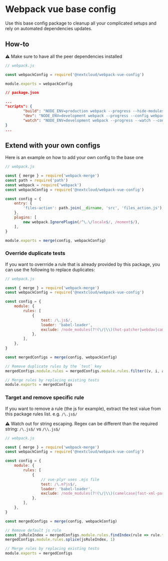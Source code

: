 # Webpack vue base config

Use this base config package to cleanup all your complicated setups and rely on automated dependencies updates.

## How-to
:warning: Make sure to have all the peer dependencies installed 

```js
// webpack.js

const webpackConfig = require('@nextcloud/webpack-vue-config')

module.exports = webpackConfig
```

```json
// package.json

...
"scripts": {
		"build": "NODE_ENV=production webpack --progress --hide-modules --config webpack.js",
		"dev": "NODE_ENV=development webpack --progress --config webpack.js",
		"watch": "NODE_ENV=development webpack --progress --watch --config webpack.js",
}
...
```

## Extend with your own configs
Here is an example on how to add your own  config to the base one

```js
// webpack.js

const { merge } = require('webpack-merge')
const path = require('path')
const webpack = require('webpack')
const webpackConfig = require('@nextcloud/webpack-vue-config')

const config = {
	entry: {
		'files-action': path.join(__dirname, 'src', 'files_action.js'),
	},
	plugins: [
		new webpack.IgnorePlugin(/^\.\/locale$/, /moment$/),
	],
}

module.exports = merge(config, webpackConfig)
```
### Override duplicate tests
If you want to overrride a rule that is already provided by this package, you can use the following to replace duplicates:

```js
// webpack.js

const { merge } = require('webpack-merge')
const webpackConfig = require('@nextcloud/webpack-vue-config')

const config = {
	module: {
		rules: [
			{
				test: /\.js$/,
				loader: 'babel-loader',
				exclude: /node_modules(?!(\/|\\)(hot-patcher|webdav|camelcase)(\/|\\))/,
			},
		],
	},
}

const mergedConfigs = merge(config, webpackConfig)

// Remove duplicate rules by the `test` key
mergedConfigs.module.rules = mergedConfigs.module.rules.filter((v, i, a) => a.findIndex(t => (t.test.toString() === v.test.toString())) === i)

// Merge rules by replacing existing tests
module.exports = mergedConfigs
```

### Target and remove specific rule
If you want to remove a rule (the js for example), extract the test value from this package rules list. e.g. `/\.js$/`

:warning: Watch out for string escaping. Regex can be different than the required string: `/\.js$/` vs `/\\.js$/`

```js
// webpack.js

const { merge } = require('webpack-merge')
const webpackConfig = require('@nextcloud/webpack-vue-config')

const config = {
	module: {
		rules: [
			{
				// vue-plyr uses .mjs file
				test: /\.m?js$/,
				loader: 'babel-loader',
				exclude: /node_modules(?!(\/|\\)(camelcase|fast-xml-parser|hot-patcher|vue-plyr|webdav)(\/|\\))/,
			},
		],
	},
}

const mergedConfigs = merge(config, webpackConfig)

// Remove default js rule
const jsRuleIndex = mergedConfigs.module.rules.findIndex(rule => rule.test.toString() === '/\\.js$/')
mergedConfigs.module.rules.splice(jsRuleIndex, 1)

// Merge rules by replacing existing tests
module.exports = mergedConfigs
```
